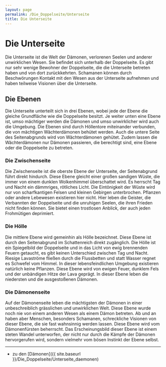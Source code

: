 ```yaml
---
layout: page
permalink: /Die_Doppelseite/Unterseite
title: Die Unterseite
---
```


# Die Unterseite

Die Unterseite ist die Welt der Dämonen, verlorenen Seelen und anderer unwirklichen Wesen. Sie befindet sich unterhalb der Doppelseite. Es gibt nur sehr wenige Bewohner der Doppelseite, die die Unterseite betreten haben und von dort zurückkehrten. Schamanen können durch Beschwörungen Kontakt mit den Wesen aus der Unterseite aufnehmen und haben teilweise Visionen über die Unterseite.

## Die Ebenen

Die Unterseite unterteilt sich in drei Ebenen, wobei jede der Ebene die gleiche Grundfläche wie die Doppelseite besitzt. Je weiter unten eine Ebene ist, umso mächtiger werden die Dämonen und umso unwirklicher wird auch die Umgebung. Die Ebenen sind durch Höllentore miteinander verbunden, die von mächtigen Wächterdämonen behütet werden. Auch die untere Seite des Seitenabgrunds wird von Wächterdämonen gehütet. Zudem lassen die Wächterdämonen nur Dämonen passieren, die berechtigt sind, eine Ebene oder die Doppelseite zu betreten.

### Die Zwischenseite

Die Zwischenseite ist die oberste Ebene der Unterseite, der Seitenabgrund führt direkt hindurch. Diese Ebene gleicht einer großen sandigen Wüste, die immer von einem dunklen Wolkenhimmel überschattet wird. Es herrscht Tag und Nacht ein dämmriges, rötliches Licht. Die Eintönigkeit der Wüste wird nur von scharfkantigen Felsen und kleinen Gebirgen unterbrochen. Pflanzen oder andere Lebewesen existieren hier nicht. Hier leben die Geister, die Verbannten der Doppelseite und die unruhigen Seelen, die ihren Frieden nicht finden können. Sie bietet einen trostlosen Anblick, der auch jeden Frohmütigen deprimiert.

### Die Hölle

Die mittlere Ebene wird gemeinhin als Hölle bezeichnet. Diese Ebene ist durch den Seitenabgrund im Schattenreich direkt zugänglich. Die Hölle ist ein Spiegelbild der Doppelseite und in das Licht von ewig brennenden Feuern getaucht, es gibt keinen Unterschied zwischen Tag und Nacht. Riesige Lavaströme fließen durch die Flussbetten und statt Wasser regnet es Schwefel vom Himmel. In dieser lebensfeindlichen Umgebung existieren natürlich keine Pflanzen. Diese Ebene wird von ewigen Feuer, dunklem Fels und der unbändigen Hitze der Lava geprägt. In dieser Ebene leben die niedersten und die ausgestoßenen Dämonen.

### Die Dämonenseite

Auf der Dämonenseite leben die mächtigsten der Dämonen in einer unbeschreiblich grässlichen und unwirklichen Welt. Diese Ebene wurde noch nie von einem anderen Wesen als einem Dämon betreten. Ab und an haben aber Menschen, besonders Schamanen, schreckliche Visionen von dieser Ebene, die sie fast wahnsinnig werden lassen. Diese Ebene wird vom Dämonenfürsten beherrscht. Das Erscheinungsbild dieser Ebene ist einem steten Wandel unterworfen, der nicht nur durch die Kämpfe der Dämonen hervorgerufen wird, sondern vielmehr vom bösen Instinkt der Ebene selbst.


***
- zu den [Dämonen]({{ site.baseurl }}/Die_Doppelseite/Unterseite_daemonen)

